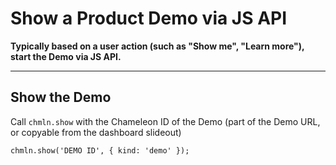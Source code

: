 # Show a Product Demo via JS API

**Typically based on a user action (such as "Show me", "Learn more"), start the Demo via JS API.**

---


## Show the Demo

Call `chmln.show`  with the Chameleon ID of the Demo (part of the Demo URL, or copyable from the dashboard slideout)


```
chmln.show('DEMO ID', { kind: 'demo' });
```